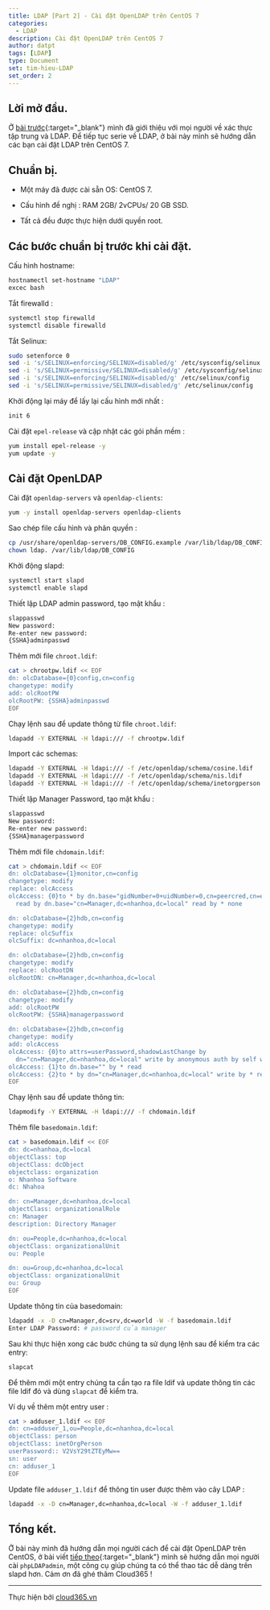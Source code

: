 ```yaml
---
title: LDAP [Part 2] - Cài đặt OpenLDAP trên CentOS 7
categories:
  - LDAP
description: Cài đặt OpenLDAP trên CentOS 7
author: datpt
tags: [LDAP]
type: Document
set: tim-hieu-LDAP
set_order: 2
---
```


## Lời mở đầu.

Ở [bài trước](https://blog.cloud365.vn/ldap/LDAP-part-1-gioi-thieu-ve-LDAP/){:target="_blank"} mình đã giới thiệu với mọi người về xác thực tập trung và LDAP. Để tiếp tục serie về LDAP, ở bài này mình sẽ hướng dẫn các bạn cài đặt LDAP trên CentOS 7.

## Chuẩn bị.

- Một máy đã được cài sẵn OS: CentOS 7.

- Cấu hình đề nghị : RAM 2GB/ 2vCPUs/ 20 GB SSD.

- Tất cả đều được thực hiện dưới quyền root.

## Các bước chuẩn bị trước khi cài đặt.

Cấu hình hostname:

```sh
hostnamectl set-hostname "LDAP"
excec bash
```

Tắt firewalld :

```sh
systemctl stop firewalld
systemctl disable firewalld
```

Tắt Selinux:

```sh
sudo setenforce 0
sed -i 's/SELINUX=enforcing/SELINUX=disabled/g' /etc/sysconfig/selinux
sed -i 's/SELINUX=permissive/SELINUX=disabled/g' /etc/sysconfig/selinux
sed -i 's/SELINUX=enforcing/SELINUX=disabled/g' /etc/selinux/config
sed -i 's/SELINUX=permissive/SELINUX=disabled/g' /etc/selinux/config
```

Khởi động lại máy để lấy lại cấu hình mới nhất :

```sh
init 6
```

Cài đặt `epel-release` và cập nhật các gói phần mềm :

```sh
yum install epel-release -y
yum update -y
```

## Cài đặt OpenLDAP

Cài đặt `openldap-servers` và `openldap-clients`:

```sh
yum -y install openldap-servers openldap-clients
```

Sao chép file cấu hình và phân quyền :

```sh
cp /usr/share/openldap-servers/DB_CONFIG.example /var/lib/ldap/DB_CONFIG
chown ldap. /var/lib/ldap/DB_CONFIG 
```

Khởi động slapd:

```sh
systemctl start slapd
systemctl enable slapd
```

Thiết lập LDAP admin password, tạo mật khẩu :

```sh
slappasswd 
New password:
Re-enter new password:
{SSHA}adminpasswd
```

Thêm mới file `chroot.ldif`:

```sh
cat > chrootpw.ldif << EOF
dn: olcDatabase={0}config,cn=config
changetype: modify
add: olcRootPW
olcRootPW: {SSHA}adminpasswd
EOF
```

Chạy lệnh sau để  update thông từ file `chroot.ldif`:

```sh
ldapadd -Y EXTERNAL -H ldapi:/// -f chrootpw.ldif
```

Import các schemas:

```sh
ldapadd -Y EXTERNAL -H ldapi:/// -f /etc/openldap/schema/cosine.ldif
ldapadd -Y EXTERNAL -H ldapi:/// -f /etc/openldap/schema/nis.ldif
ldapadd -Y EXTERNAL -H ldapi:/// -f /etc/openldap/schema/inetorgperson.ldif
```

Thiết lập Manager Password, tạo mật khẩu :

```sh
slappasswd 
New password:
Re-enter new password:
{SSHA}managerpassword
```

Thêm mới file `chdomain.ldif`:

```sh
cat > chdomain.ldif << EOF
dn: olcDatabase={1}monitor,cn=config
changetype: modify
replace: olcAccess
olcAccess: {0}to * by dn.base="gidNumber=0+uidNumber=0,cn=peercred,cn=external,cn=auth"
  read by dn.base="cn=Manager,dc=nhanhoa,dc=local" read by * none

dn: olcDatabase={2}hdb,cn=config
changetype: modify
replace: olcSuffix
olcSuffix: dc=nhanhoa,dc=local

dn: olcDatabase={2}hdb,cn=config
changetype: modify
replace: olcRootDN
olcRootDN: cn=Manager,dc=nhanhoa,dc=local

dn: olcDatabase={2}hdb,cn=config
changetype: modify
add: olcRootPW
olcRootPW: {SSHA}managerpassword

dn: olcDatabase={2}hdb,cn=config
changetype: modify
add: olcAccess
olcAccess: {0}to attrs=userPassword,shadowLastChange by
  dn="cn=Manager,dc=nhanhoa,dc=local" write by anonymous auth by self write by * none
olcAccess: {1}to dn.base="" by * read
olcAccess: {2}to * by dn="cn=Manager,dc=nhanhoa,dc=local" write by * read
EOF
```

Chạy lệnh sau để update thông tin:

```sh
ldapmodify -Y EXTERNAL -H ldapi:/// -f chdomain.ldif 
```

Thêm file `basedomain.ldif`:

```sh
cat > basedomain.ldif << EOF
dn: dc=nhanhoa,dc=local
objectClass: top
objectClass: dcObject
objectclass: organization
o: Nhanhoa Software
dc: Nhahoa

dn: cn=Manager,dc=nhanhoa,dc=local
objectClass: organizationalRole
cn: Manager
description: Directory Manager

dn: ou=People,dc=nhanhoa,dc=local
objectClass: organizationalUnit
ou: People

dn: ou=Group,dc=nhanhoa,dc=local
objectClass: organizationalUnit
ou: Group
EOF
```

Update thông tin của basedomain:

```sh
ldapadd -x -D cn=Manager,dc=srv,dc=world -W -f basedomain.ldif 
Enter LDAP Password: # password của manager
```

Sau khi thực hiện xong các bước chúng ta sử dụng lệnh sau để kiểm tra các entry:

```sh
slapcat
```

Để thêm mới một entry chúng ta cần tạo ra file ldif và update thông tin các file ldif đó và dùng `slapcat` để kiểm tra.

Ví dụ về thêm một entry user :

```sh
cat > adduser_1.ldif << EOF
dn: cn=adduser_1,ou=People,dc=nhanhoa,dc=local
objectClass: person
objectClass: inetOrgPerson
userPassword:: V2VsY29tZTEyMw==
sn: user
cn: adduser_1
EOF
```

Update file `adduser_1.ldif` để thông tin user được thêm vào cây LDAP :

```sh
ldapadd -x -D cn=Manager,dc=nhanhoa,dc=local -W -f adduser_1.ldif
```



## Tổng kết.

Ở bài này mình đã hướng dẫn mọi người cách để cài đặt OpenLDAP trên CentOS, ở bài viết [tiếp theo](https://cloud365.vn/ldap/LDAP-part-3-cai-dat-php-ldap-admin/){:target="_blank"} mình sẽ hướng dẫn mọi người cài `phpLDAPadmin`, một công cụ giúp chúng ta có thể thao tác dễ dàng trên slapd hơn. Cảm ơn đã ghé thăm Cloud365 !

---

Thực hiện bởi <a href="https://cloud365.vn/" target="_blank">cloud365.vn</a>